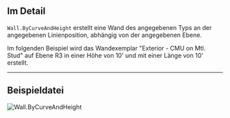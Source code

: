 ## Im Detail
`Wall.ByCurveAndHeight` erstellt eine Wand des angegebenen Typs an der angegebenen Linienposition, abhängig von der angegebenen Ebene.

Im folgenden Beispiel wird das Wandexemplar "Exterior - CMU on Mtl. Stud" auf Ebene R3 in einer Höhe von 10' und mit einer Länge von 10' erstellt.
___
## Beispieldatei

![Wall.ByCurveAndHeight](./Revit.Elements.Wall.ByCurveAndHeight_img.jpg)

